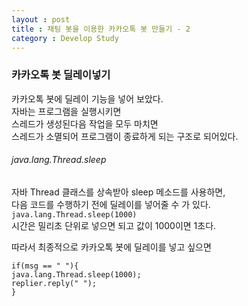 ```yaml
---
layout : post
title : 채팅 봇을 이용한 카카오톡 봇 만들기 - 2
category : Develop Study
---
```

### 카카오톡 봇 딜레이넣기
카카오톡 봇에 딜레이 기능을 넣어 보았다.  
자바는 프로그램을 실행시키면  
스레드가 생성된다음 작업을 모두 마치면  
스레드가 소멸되어 프로그램이 종료하게 되는 구조로 되어있다.  

###### java.lang.Thread.sleep  

자바 Thread 클래스를 상속받아 sleep 메소드를 사용하면,  
다음 코드를 수행하기 전에 딜레이를 넣어줄 수 가 있다.  
```java.lang.Thread.sleep(1000)```  
시간은 밀리초 단위로 넣으면 되고 값이 1000이면 1초다.  

따라서 최종적으로 카카오톡 봇에 딜레이를 넣고 싶으면  

`if(msg == " "){`  
`java.lang.Thread.sleep(1000);`  
`replier.reply(" ");`  
`}`  
